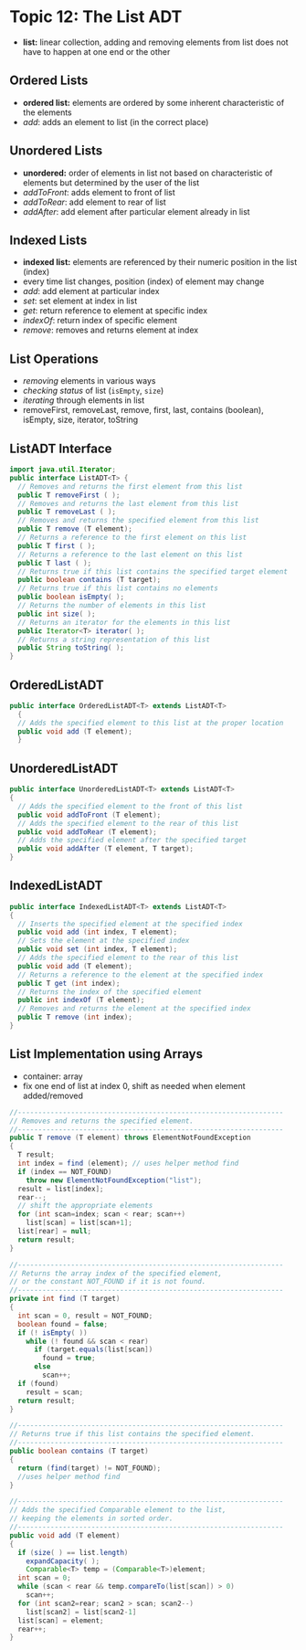 # Topic 12: The List ADT

* **list:** linear collection, adding and removing elements from list does not have to happen at one end or the other

## Ordered Lists
* **ordered list:** elements are ordered by some inherent characteristic of the elements
* *add*: adds an element to list (in the correct place)

## Unordered Lists
* **unordered:** order of elements in list not based on characteristic of elements but determined by the user of the list
* *addToFront*: adds element to front of list
* *addToRear*: add element to rear of list
* *addAfter*: add element after particular element already in list

## Indexed Lists
* **indexed list:** elements are referenced by their numeric position in the list (index)
* every time list changes, position (index) of element may change
* *add*: add element at particular index
* *set*: set element at index in list
* *get*: return reference to element at specific index
* *indexOf*: return index of specific element
* *remove*: removes and returns element at index

## List Operations
* *removing* elements in various ways
* *checking status* of list (```isEmpty```, ```size```)
* *iterating* through elements in list
* removeFirst, removeLast, remove, first, last, contains (boolean), isEmpty, size, iterator, toString

## ListADT Interface
```java
import java.util.Iterator;
public interface ListADT<T> {
  // Removes and returns the first element from this list
  public T removeFirst ( );
  // Removes and returns the last element from this list
  public T removeLast ( );
  // Removes and returns the specified element from this list
  public T remove (T element);
  // Returns a reference to the first element on this list
  public T first ( );
  // Returns a reference to the last element on this list
  public T last ( );
  // Returns true if this list contains the specified target element
  public boolean contains (T target);
  // Returns true if this list contains no elements
  public boolean isEmpty( );
  // Returns the number of elements in this list
  public int size( );
  // Returns an iterator for the elements in this list
  public Iterator<T> iterator( );
  // Returns a string representation of this list
  public String toString( );
}
```

## OrderedListADT
```java
public interface OrderedListADT<T> extends ListADT<T>
  {
  // Adds the specified element to this list at the proper location
  public void add (T element);
  }
```

## UnorderedListADT
```java
public interface UnorderedListADT<T> extends ListADT<T>
{
  // Adds the specified element to the front of this list
  public void addToFront (T element);
  // Adds the specified element to the rear of this list
  public void addToRear (T element);
  // Adds the specified element after the specified target
  public void addAfter (T element, T target);
}
```

## IndexedListADT
```java
public interface IndexedListADT<T> extends ListADT<T>
{
  // Inserts the specified element at the specified index
  public void add (int index, T element);
  // Sets the element at the specified index
  public void set (int index, T element);
  // Adds the specified element to the rear of this list
  public void add (T element);
  // Returns a reference to the element at the specified index
  public T get (int index);
  // Returns the index of the specified element
  public int indexOf (T element);
  // Removes and returns the element at the specified index
  public T remove (int index);
}
```

## List Implementation using Arrays
* container: array
* fix one end of list at index 0, shift as needed when element added/removed

```java
//-----------------------------------------------------------------
// Removes and returns the specified element.
//-----------------------------------------------------------------
public T remove (T element) throws ElementNotFoundException
{
  T result;
  int index = find (element); // uses helper method find
  if (index == NOT_FOUND)
    throw new ElementNotFoundException("list");
  result = list[index];
  rear--;
  // shift the appropriate elements
  for (int scan=index; scan < rear; scan++)
    list[scan] = list[scan+1];
  list[rear] = null;
  return result;
}

//-----------------------------------------------------------------
// Returns the array index of the specified element,
// or the constant NOT_FOUND if it is not found.
//-----------------------------------------------------------------
private int find (T target)
{
  int scan = 0, result = NOT_FOUND;
  boolean found = false;
  if (! isEmpty( ))
    while (! found && scan < rear)
      if (target.equals(list[scan])
        found = true;
      else
        scan++;
  if (found)
    result = scan;
  return result;
}

//-----------------------------------------------------------------
// Returns true if this list contains the specified element.
//-----------------------------------------------------------------
public boolean contains (T target)
{
  return (find(target) != NOT_FOUND);
  //uses helper method find
}

//-----------------------------------------------------------------
// Adds the specified Comparable element to the list,
// keeping the elements in sorted order.
//-----------------------------------------------------------------
public void add (T element)
{
  if (size( ) == list.length)
    expandCapacity( );
    Comparable<T> temp = (Comparable<T>)element;
  int scan = 0;
  while (scan < rear && temp.compareTo(list[scan]) > 0)
    scan++;
  for (int scan2=rear; scan2 > scan; scan2--)
    list[scan2] = list[scan2-1]
  list[scan] = element;
  rear++;
}
```
 
